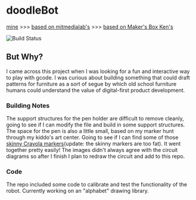 # doodleBot
[mine](https://github.com/halemade/doodlebot) >>> [based on mitmedialab's](https://mitmedialab.github.io/doodlebot/) >>> [based on Maker's Box Ken's](http://www.makersbox.us/2015/11/chicktech-robotics-2015.html)

![Build Status](./images/projects/all_1.JPG)

## But Why?

I came across this project when I was looking for a fun and interactive way to play with gcode. I was curious about building something that could draft patterns for furniture as a sort of segue by which old school furniture humans could understand the value of digital-first product development.

### Building Notes

The support structures for the pen holder are difficult to remove cleanly, going to see if I can modify the file and build in some support structures. The space for the pen is also a little small, based on my marker hunt through my kiddo's art center. Going to see if I can find some of those [skinny Crayola markers](https://www.dickblick.com/products/crayola-fine-line-markers/)(update: the skinny markers are too fat). It went together pretty easily! The images didn't always agree with the circuit diagrams so after I finish I plan to redraw the circuit and add to this repo.

### Code

The repo included some code to calibrate and test the functionality of the robot. Currently working on an "alphabet" drawing library.
